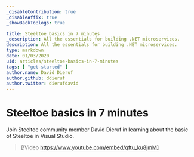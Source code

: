 ```yaml
---
_disableContribution: true
_disableAffix: true
_showBackToBlogs: true

title: Steeltoe basics in 7 minutes
_description: All the essentials for building .NET microservices.
description: All the essentials for building .NET microservices.
type: markdown
date: 01/03/2020
uid: articles/steeltoe-basics-in-7-minutes
tags: [ "get-started" ]
author.name: David Dieruf
author.github: ddieruf
author.twitter: dierufdavid
---
```


# Steeltoe basics in 7 minutes

Join Steeltoe community member David Dieruf in learning about the basic of Steeltoe in Visual Studio.

> [!Video https://www.youtube.com/embed/qftu_ku8jmM]